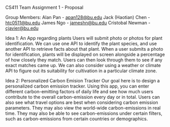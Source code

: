CS411 Team Assignment 1 - Proposal

Group Members: 
Alan Pan - apan128@bu.edu 
Jack (Haotian) Chen - htc0511@bu.edu
James Ngo - jameshn@bu.edu
Cristobal Newman - cjavier@bu.edu

Idea 1: An App regarding plants 
Users will submit photo or photos for plant identification. We can use one API to identify the plant species, 
and use another API to retrieve facts about that plant. When a user submits a photo for identification, plants
will be displayed on screen alongside a percentage of how closely they match. Users can then look through them
to see if any exact matches came up. We can also consider using a weather or climate API to figure out its
suitability for cultivation in a particular climate zone.

Idea 2: Personalized Carbon Emision Tracker
Our goal here is to design a personalized carbon emission tracker. Using this app, you can enter different
carbon-emitting factors of daily life and see how much users contribute to the overall carbon-emission every
day or in total. Users can also see what travel options are best when considering carbon emission parameters.
They may also view the world-wide carbon-emissions in real time. They may also be able to see carbon-emissions
under certain filters, such as carbon-emissions from certain countries or demographics. 

